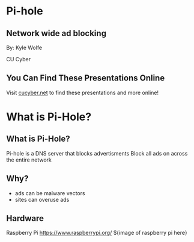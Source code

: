 # Pi-hole
## Network wide ad blocking

By: Kyle Wolfe

CU Cyber

## You Can Find These Presentations Online

Visit [cucyber.net](https://cucyber.net/) to find these presentations and more online!


# What is Pi-Hole?

## What is Pi-Hole?
Pi-hole is a DNS server that blocks advertisments
Block all ads on across the entire network

## Why?
* ads can be malware vectors
* sites can overuse ads

## Hardware
Raspberry Pi
https://www.raspberrypi.org/
${image of raspberry pi here}

# 